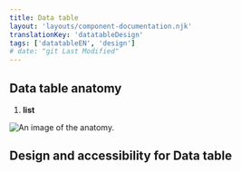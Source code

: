 ```yaml
---
title: Data table
layout: 'layouts/component-documentation.njk'
translationKey: 'datatableDesign'
tags: ['datatableEN', 'design']
# date: "git Last Modified"
---
```


## Data table anatomy

<ol class="anatomy-list">
  <li><strong>list</strong></li>
</ol>

<img class="b-sm b-default p-400" src="/images/{local}/components/anatomy/gcds-data-table-anatomy.svg" alt="An image of the anatomy." />

## Design and accessibility for Data table
